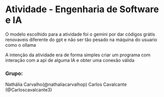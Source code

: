 # Atividade - Engenharia de Software e IA

O modelo escolhido para a atividade foi o gemini por dar códigos grátis renovaveis diferente do gpt e não ser tão pesado na máquina do usuario como o ollama

A intenção da atividade era de forma simples criar um programa com interação com a api de alguma IA e obter uma conexão válida

### Grupo: 
Nathália Carvalho(@nathaliacarvalhop)
Carlos Cavalcante (@Carloscavalcante3)
